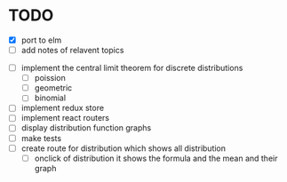 # TODO
* [x] port to elm
* [ ] add notes of relavent topics
- [ ] implement the central limit theorem for discrete distributions
  - [ ] poission
  - [ ] geometric
  - [ ] binomial
- [ ] implement redux store
- [ ] implement react routers
- [ ] display distribution function graphs
- [ ] make tests
- [ ] create route for distribution which shows all distribution
  - [ ] onclick of distribution it shows the formula and the mean and their graph
